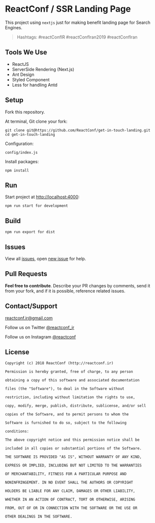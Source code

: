 # ReactConf / SSR Landing Page
This project using  `nextjs` just for making benefit landing page for Search Engines.

> Hashtags: #reactConfIR #reactConfIran2019 #reactConfIran

## Tools We Use
- ReactJS
- ServerSide Rendering (Next.js)
- Ant Design
- Styled Component
- Less for handling Antd


## Setup

Fork this repository.

At terminal, Git clone your fork:

```
git clone git@https://github.com/ReactConf/get-in-touch-landing.git
cd get-in-touch-landing
```

Configuration:
```
config/index.js
```

Install packages:

```
npm install
```

## Run

Start project at [http://localhost:4000](http://localhost:4000):

```
npm run start for development
```

## Build

```
npm run export for dist
```

## Issues

View all [issues](https://github.com/ReactConf/get-in-touch-landing/issues), open [new issue](https://github.com/ReactConf/get-in-touch-landing/issues/new) for help.

## Pull Requests

**Feel free to contribute**. Describe your PR changes by comments, send it from your fork, and if it is possible, reference related issues.

## Contact/Support

<reactconf.ir@gmail.com>

Follow us on Twitter [@reactconf_ir](http://twitter.com/reactconf_ir)

Follow us on Instagram [@reactconf](https://www.instagram.com/reactconf/)


License
-----------

```
Copyright (c) 2018 ReactConf (http://reactconf.ir)

Permission is hereby granted, free of charge, to any person

obtaining a copy of this software and associated documentation

files (the "Software"), to deal in the Software without

restriction, including without limitation the rights to use,

copy, modify, merge, publish, distribute, sublicense, and/or sell

copies of the Software, and to permit persons to whom the

Software is furnished to do so, subject to the following

conditions:

The above copyright notice and this permission notice shall be

included in all copies or substantial portions of the Software.

THE SOFTWARE IS PROVIDED "AS IS", WITHOUT WARRANTY OF ANY KIND,

EXPRESS OR IMPLIED, INCLUDING BUT NOT LIMITED TO THE WARRANTIES

OF MERCHANTABILITY, FITNESS FOR A PARTICULAR PURPOSE AND

NONINFRINGEMENT. IN NO EVENT SHALL THE AUTHORS OR COPYRIGHT

HOLDERS BE LIABLE FOR ANY CLAIM, DAMAGES OR OTHER LIABILITY,

WHETHER IN AN ACTION OF CONTRACT, TORT OR OTHERWISE, ARISING

FROM, OUT OF OR IN CONNECTION WITH THE SOFTWARE OR THE USE OR

OTHER DEALINGS IN THE SOFTWARE.
```


